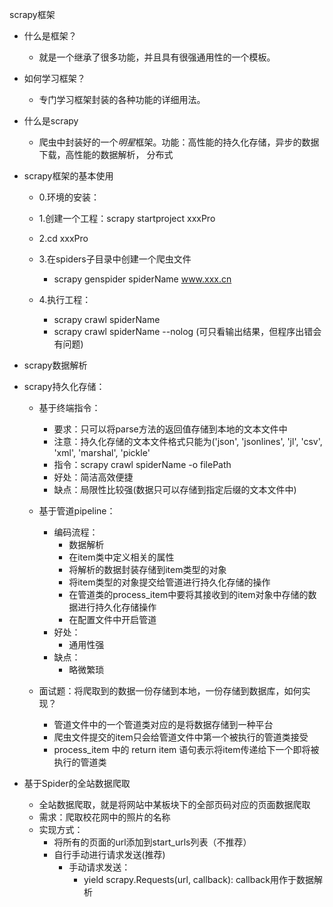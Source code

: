 scrapy框架

- 什么是框架？
    - 就是一个继承了很多功能，并且具有很强通用性的一个模板。
    
- 如何学习框架？
    - 专门学习框架封装的各种功能的详细用法。

- 什么是scrapy
    - 爬虫中封装好的一个*明星*框架。功能：高性能的持久化存储，异步的数据下载，高性能的数据解析，
        分布式
      
- scrapy框架的基本使用
    - 0.环境的安装：
        
    - 1.创建一个工程：scrapy startproject xxxPro
    - 2.cd xxxPro  
    - 3.在spiders子目录中创建一个爬虫文件
        - scrapy genspider spiderName www.xxx.cn
    - 4.执行工程：
        - scrapy crawl spiderName
        - scrapy crawl spiderName --nolog (可只看输出结果，但程序出错会有问题)
  
- scrapy数据解析

- scrapy持久化存储：
    - 基于终端指令：
        - 要求：只可以将parse方法的返回值存储到本地的文本文件中
        - 注意：持久化存储的文本文件格式只能为('json', 'jsonlines', 'jl', 'csv', 'xml', 'marshal', 'pickle'
        - 指令：scrapy crawl spiderName -o filePath
        - 好处：简洁高效便捷
        - 缺点：局限性比较强(数据只可以存储到指定后缀的文本文件中)
        
    - 基于管道pipeline：
        - 编码流程：
            - 数据解析
            - 在item类中定义相关的属性  
            - 将解析的数据封装存储到item类型的对象
            - 将item类型的对象提交给管道进行持久化存储的操作
            - 在管道类的process_item中要将其接收到的item对象中存储的数据进行持久化存储操作
            - 在配置文件中开启管道
        - 好处：
            - 通用性强
        - 缺点：
            - 略微繁琐
    
    - 面试题：将爬取到的数据一份存储到本地，一份存储到数据库，如何实现？
        - 管道文件中的一个管道类对应的是将数据存储到一种平台
        - 爬虫文件提交的item只会给管道文件中第一个被执行的管道类接受
        - process_item 中的 return item 语句表示将item传递给下一个即将被执行的管道类
    
- 基于Spider的全站数据爬取
    - 全站数据爬取，就是将网站中某板块下的全部页码对应的页面数据爬取
    - 需求：爬取校花网中的照片的名称
    - 实现方式：
        - 将所有的页面的url添加到start_urls列表（不推荐）
        - 自行手动进行请求发送(推荐)
            - 手动请求发送：
                - yield scrapy.Requests(url, callback): callback用作于数据解析
